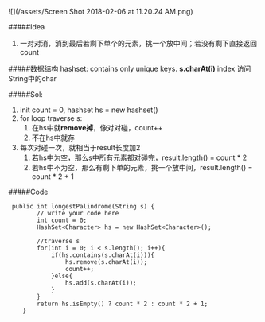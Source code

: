![](/assets/Screen Shot 2018-02-06 at 11.20.24 AM.png)

#####Idea
1. 一对对消，消到最后若剩下单个的元素，挑一个放中间；若没有剩下直接返回count

#####数据结构
hashset: contains only unique keys. 
**s.charAt(i)** index 访问 String中的char

#####Sol:
1. init count = 0, hashset hs = new hashset()
2. for loop traverse s:
    1. 在hs中就**remove掉**，像对对碰，count++
    2. 不在hs中就存
3. 每次对碰一次，就相当于result长度加2
    1. 若hs中为空，那么s中所有元素都对碰完，result.length() = count * 2
    2. 若hs中不为空，那么有剩下单的元素，挑一个放中间，result.length() = count * 2 + 1
    
#####Code


```
 public int longestPalindrome(String s) {
        // write your code here
        int count = 0;
        HashSet<Character> hs = new HashSet<Character>();
        
        //traverse s
        for(int i = 0; i < s.length(); i++){
            if(hs.contains(s.charAt(i))){
                hs.remove(s.charAt(i));
                count++;
            }else{
                hs.add(s.charAt(i));
            }
        }
        return hs.isEmpty() ? count * 2 : count * 2 + 1;
    }
```

